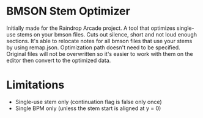 BMSON Stem Optimizer
===========================

Initially made for the Raindrop Arcade project.
A tool that optimizes single-use stems on your bmson files. Cuts out silence, short and not loud enough sections.
It's able to relocate notes for all bmson files that use your stems by using remap.json.
Optimization path doesn't need to be specified. Original files will not be overwritten so it's easier to work with them on the editor then convert to the 
optimized data.

Limitations
===========================
* Single-use stem only (continuation flag is false only once)
* Single BPM only (unless the stem start is aligned at y = 0)

